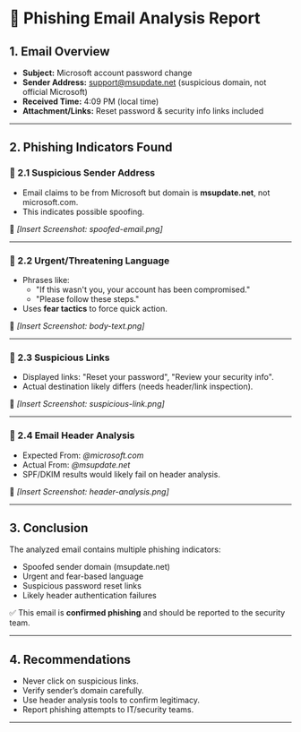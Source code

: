 # 📧 Phishing Email Analysis Report

## 1. Email Overview
- **Subject:** Microsoft account password change
- **Sender Address:** support@msupdate.net (suspicious domain, not official Microsoft)
- **Received Time:** 4:09 PM (local time)
- **Attachment/Links:** Reset password & security info links included

---

## 2. Phishing Indicators Found

### 🔹 2.1 Suspicious Sender Address
- Email claims to be from Microsoft but domain is **msupdate.net**, not microsoft.com.
- This indicates possible spoofing.

📸 *[Insert Screenshot: spoofed-email.png]*

---

### 🔹 2.2 Urgent/Threatening Language
- Phrases like:
  - "If this wasn't you, your account has been compromised."
  - "Please follow these steps."
- Uses **fear tactics** to force quick action.

📸 *[Insert Screenshot: body-text.png]*

---

### 🔹 2.3 Suspicious Links
- Displayed links: "Reset your password", "Review your security info".
- Actual destination likely differs (needs header/link inspection).

📸 *[Insert Screenshot: suspicious-link.png]*

---

### 🔹 2.4 Email Header Analysis
- Expected From: *@microsoft.com*
- Actual From: *@msupdate.net*
- SPF/DKIM results would likely fail on header analysis.

📸 *[Insert Screenshot: header-analysis.png]*

---

## 3. Conclusion
The analyzed email contains multiple phishing indicators:
- Spoofed sender domain (msupdate.net)
- Urgent and fear-based language
- Suspicious password reset links
- Likely header authentication failures

✅ This email is **confirmed phishing** and should be reported to the security team.

---

## 4. Recommendations
- Never click on suspicious links.
- Verify sender’s domain carefully.
- Use header analysis tools to confirm legitimacy.
- Report phishing attempts to IT/security teams.

---
